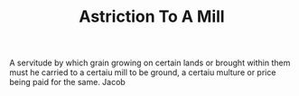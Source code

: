 ---
title: Astriction To A Mill
letter: A
permalink: "/definitions/bld-astriction-to-a-mill.html"
body: A servitude by which grain growing on certain lands or brought within them must
  he carried to a certaiu mill to be ground, a certaiu multure or price being paid
  for the same. Jacob
published_at: '2018-07-07'
source: Black's Law Dictionary 2nd Ed (1910)
layout: post
---